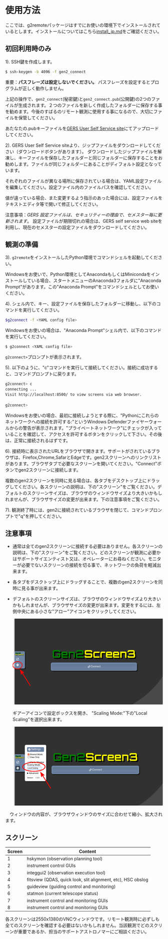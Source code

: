 # 使用方法

ここでは、g2remoteパッケージはすでにお使いの環境下でインストールされているとします。インストールについてはこちら[install_jp.md](https://github.com/naojsoft/g2remote/blob/master/doc/install_jp.md )をご確認ください。

## 初回利用時のみ

1). SSH鍵を作成します。

```bash
$ ssh-keygen -b 4096 -f gen2_connect
```

重要：**パスフレーズは設定しないでください。** パスフレーズを設定するとプログラムが正しく動作しません。

上記の操作で、`gen2_connect`(秘密鍵)と`gen2_connect.pub`(公開鍵)の2つのファイルが生成されます。２つのファイルを新しく作成したフォルダーに保存する事を勧めます。今後のすばるのリモート観測に使用する事になるので、大切にファイルを保管してください。

あたなたの.pubキーファイルを[GERS User Self Service site](https://hscq.naoj.hawaii.edu/guser/login)にてアップロードしてください。 


2). GERS User Self Service siteより、ジップファイルをダウンロードしてください（ダウンロードボタンがあります）。
ダウンロードしたジップファイルを解凍し、キーファイルを保存したフォルダーと同じフォルダーに保存することをお勧めします。ファイルが同じフォルダーにあることがディフォルト設定となっています。

それぞれのファイルが異なる場所に保存されている場合は、YAML設定ファイルを編集してください。設定ファイル内のファイルパスを確認してください。

値が違っている場合、また変更するよう指示のあった場合には、設定ファイルをテキストエディタ等で開いて修正してください。

注意事項：*GERS 設定ファイルは、セキュリティーの理由で、セメスター毎に更新されます*。
設定ファイルが期限切れの場合は、GERS self service web siteを利用し、現在のセメスターの設定ファイルをダウンロードしてください。　


## 観測の準備

3). `g2remote`をインストールしたPython環境でコマンドシェルを起動してください。

Windowsをお使いで、Python環境としてAnacondaもしくはMinicondaをインストールしている場合、スタートメニューのAnaconda3フォルダに"Anaconda Prompt"があります。この"Anaconda Prompt"をコマンドシェルとしてお使いください。

4). シェル内で、キー、設定ファイルを保存したフォルダーに移動し、以下のコマンドを実行してください。

```bash
$g2connect -f <YAML config file>
```
Windowsをお使いの場合は、"Anaconda Prompt"シェル内で、以下のコマンドを実行してください。

```bash
$ g2connect <YAML config file>
```

`g2connect>`プロンプトが表示されます。

5). 以下のように、"c"コマンドを実行して接続してください。接続に成功すると、コマンドプロンプトに戻ります。

```bash
g2connect> c
connecting ...
Visit http://localhost:8500/ to view screens via web browser.

g2connect> 
```

Windowsをお使いの場合、最初に接続しようとする際に、"Pythonにこれらのネットワークへの接続を許可する:"というWindows Defenderファイヤーウォールからの警告が表示されます。"プライベートネットワーク"にチェックが入っていることを確認して、アクセスを許可するボタンをクリックして下さい。その後は、正常に接続されるはずです。

6). 接続時に表示されたURLをブラウザで開きます。サポートがされているブラウザは、Firefox,Chrome,SafarとEdgeです。gen2スクリーンへのリンクリストがあります。ブラウザタブで必要なスクリーンを開いてください。"Connect"ボタンでgen2スクリーンに接続します。

複数のgen2スクリーンを同時に見る場合は、各タブをデスクトップ上にドラッグしてください。各スクリーンの説明は、下の"スクリーン"をご覧ください。デフォルトのスクリーンサイズは、ブラウザのウィンドウサイズより大きいかもしれませんが、ブラウザサイズの変更が出来ます。下の注意事項をご覧ください。

7). 観測終了時には、gen2に接続されているブラウザを閉じて、コマンドプロンプトで"q"を押してください。


## 注意事項

* 通常は全てのgen2スクリーンに接続する必要はありません。各スクリーンの説明は、下の"スクリーン"をご覧ください。どのスクリーンが観測に必要かはサポートサイエンティスト又は、オペレーターにお尋ねください。モニターが必要でないスクリーンの接続を切る事で、ネットワークの負荷を軽減出来ます。

* 各タブをデスクトップ上にドラッグすることで、複数のgen2スクリーンを同時に見る事が出来ます。

* デフォルトのスクリーンサイズは、ブラウザのウィンドウサイズより大きいかもしれませんが、ブラウザサイズの変更が出来ます。変更をするには、左側中央にある小さな"アロー"アイコンをクリックしてください。

  ![Settings](./g2r_noVNC_ex1.png)

  ギアーアイコンで設定ボックスを開き、 "Scaling Mode:"下の"Local Scaling"を選択出来ます。

  ![Settings](./g2r_noVNC_ex2.png)

　ウィンドウの内容が、ブラウザウィンドウのサイズに合わせて縮小、拡大されます。　


## スクリーン

| Screen | Content |
| ------ | ------- |
| 1      | hskymon (observation planning tool) |
| 2      | instrument control GUIs |
| 3      | integgui2 (observation execution tool) |
| 4      | fitsview (QDAS, quick look, slit alignment, etc), HSC obslog |
| 5      | guideview (guiding control and monitoring) |
| 6      | statmon (current telescope status) |
| 7      | instrument control and monitoring GUIs |
| 8      | instrument control and monitoring GUIs |

各スクリーンは2550x1380のVNCウィンドウです。リモート観測時に必ずしも全てのスクリーンを確認する必要はないかもしれません。当該観測でどのスクリーンが重要であるか、担当のサポートアストロノマーにご相談ください。
